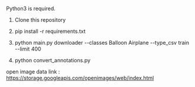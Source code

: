 
Python3 is required.

1. Clone this repository

2. pip install -r requirements.txt

3. python main.py downloader --classes Balloon Airplane --type_csv train --limit 400

4. python convert_annotations.py 


open image data link : https://storage.googleapis.com/openimages/web/index.html



